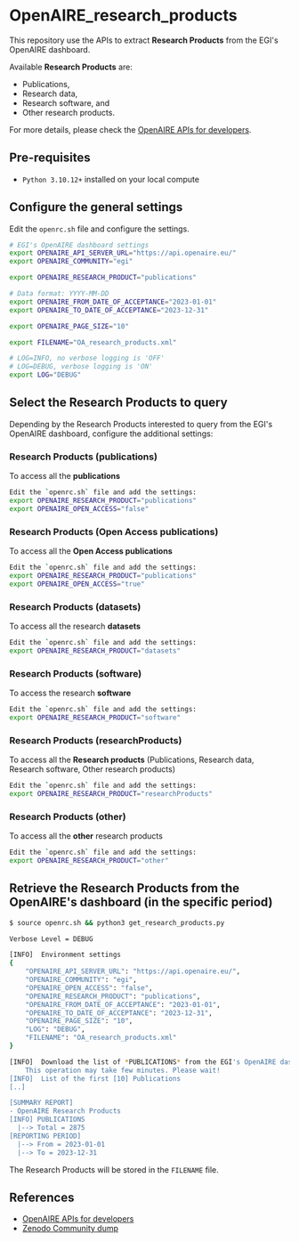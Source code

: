 # OpenAIRE_research_products
This repository use the APIs to extract **Research Products** from the EGI's OpenAIRE dashboard.

Available **Research Products** are: 
- Publications,
- Research data,
- Research software, and
- Other research products.

For more details, please check the [OpenAIRE APIs for developers](https://egi.openaire.eu/develop).

## Pre-requisites
* `Python 3.10.12+` installed on your local compute

## Configure the general settings

Edit the `openrc.sh` file and configure the settings.

```bash
# EGI's OpenAIRE dashboard settings
export OPENAIRE_API_SERVER_URL="https://api.openaire.eu/"
export OPENAIRE_COMMUNITY="egi"

export OPENAIRE_RESEARCH_PRODUCT="publications"

# Data format: YYYY-MM-DD
export OPENAIRE_FROM_DATE_OF_ACCEPTANCE="2023-01-01"
export OPENAIRE_TO_DATE_OF_ACCEPTANCE="2023-12-31"

export OPENAIRE_PAGE_SIZE="10"

export FILENAME="OA_research_products.xml"

# LOG=INFO, no verbose logging is 'OFF'
# LOG=DEBUG, verbose logging is 'ON'
export LOG="DEBUG"
```

## Select the Research Products to query

Depending by the Research Products interested to query from the EGI's OpenAIRE dashboard, configure the additional settings:

### Research Products (publications)

To access all the **publications**

```bash
Edit the `openrc.sh` file and add the settings:
export OPENAIRE_RESEARCH_PRODUCT="publications"
export OPENAIRE_OPEN_ACCESS="false"
```

### Research Products (Open Access publications)

To access all the **Open Access publications**

```bash
Edit the `openrc.sh` file and add the settings:
export OPENAIRE_RESEARCH_PRODUCT="publications"
export OPENAIRE_OPEN_ACCESS="true"
```

### Research Products (datasets)

To access all the research **datasets**

```bash
Edit the `openrc.sh` file and add the settings:
export OPENAIRE_RESEARCH_PRODUCT="datasets"
```

### Research Products (software)

To access the research **software**

```bash
Edit the `openrc.sh` file and add the settings:
export OPENAIRE_RESEARCH_PRODUCT="software"
```

### Research Products (researchProducts)

To access all the **Research products** (Publications, Research data, Research software, Other research products)

```bash
Edit the `openrc.sh` file and add the settings:
export OPENAIRE_RESEARCH_PRODUCT="researchProducts"
```

### Research Products (other)

To access all the **other** research products

```bash
Edit the `openrc.sh` file and add the settings:
export OPENAIRE_RESEARCH_PRODUCT="other"
```

## Retrieve the Research Products from the OpenAIRE's dashboard (in the specific period)

```bash
$ source openrc.sh && python3 get_research_products.py

Verbose Level = DEBUG

[INFO] 	Environment settings
{
    "OPENAIRE_API_SERVER_URL": "https://api.openaire.eu/",
    "OPENAIRE_COMMUNITY": "egi",
    "OPENAIRE_OPEN_ACCESS": "false",
    "OPENAIRE_RESEARCH_PRODUCT": "publications",
    "OPENAIRE_FROM_DATE_OF_ACCEPTANCE": "2023-01-01",
    "OPENAIRE_TO_DATE_OF_ACCEPTANCE": "2023-12-31",
    "OPENAIRE_PAGE_SIZE": "10",
    "LOG": "DEBUG",
    "FILENAME": "OA_research_products.xml"
}

[INFO] 	Download the list of *PUBLICATIONS* from the EGI's OpenAIRE dashboard in progress..
	This operation may take few minutes. Please wait!
[INFO] 	List of the first [10] Publications
[..]

[SUMMARY REPORT]
- OpenAIRE Research Products
[INFO] PUBLICATIONS
  |--> Total = 2875
[REPORTING PERIOD]
  |--> From = 2023-01-01
  |--> To = 2023-12-31
```

The Research Products will be stored in the `FILENAME` file.

## References

* [OpenAIRE APIs for developers](https://egi.openaire.eu/develop)
* [Zenodo Community dump](https://zenodo.org/records/10521976)
  

